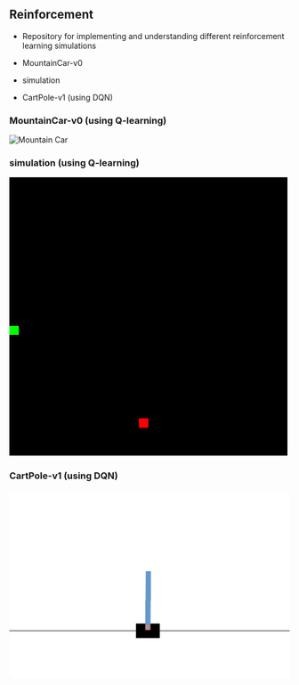  ## Reinforcement  
 - Repository for implementing and understanding different  reinforcement learning simulations  

 - MountainCar-v0 
 - simulation 
 - CartPole-v1 (using DQN) 

### MountainCar-v0 (using Q-learning)  
![Mountain Car](gif/mountaincar.gif)  
  
### simulation (using Q-learning)  
![simulation](gif/simulation.gif)  

### CartPole-v1 (using DQN)  
![CartPole](gif/cartpole-v1.gif)

